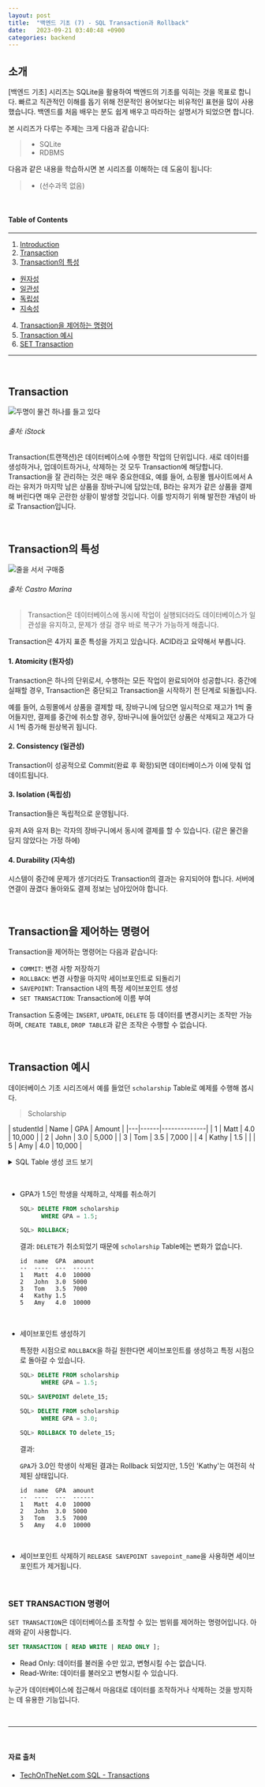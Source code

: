 ```yaml
---
layout: post
title:  "백엔드 기초 (7) - SQL Transaction과 Rollback"
date:   2023-09-21 03:40:48 +0900
categories: backend
---
```


## 소개
[백엔드 기초] 시리즈는 SQLite을 활용하여 백엔드의 기초를 익히는 것을 목표로 합니다. 빠르고 직관적인 이해를 돕기 위해 전문적인 용어보다는 비유적인 표현을 많이 사용했습니다. 백엔드를 처음 배우는 분도 쉽게 배우고 따라하는 설명서가 되었으면 합니다.

본 시리즈가 다루는 주제는 크게 다음과 같습니다:
> - SQLite
> - RDBMS

다음과 같은 내용을 학습하시면 본 시리즈를 이해하는 데 도움이 됩니다:
> - (선수과목 없음)

&nbsp;
&nbsp;
&nbsp;
&nbsp;
&nbsp;

#### Table of Contents
---
1. [Introduction](#소개)
2. [Transaction](#transaction)
3. [Transaction의 특성](#transaction의-특성)
  - [원자성](#1-atomicity-원자성)
  - [일관성](#2-consistency-일관성)
  - [독립성](#3-isolation-독립성)
  - [지속성](#4-durability-지속성)
4. [Transaction을 제어하는 명령어](#transaction을-제어하는-명령어)
5. [Transaction 예시](#transaction-예시)
6. [SET Transaction](#set-transaction-명령어)

---

&nbsp;
&nbsp;
&nbsp;
&nbsp;
&nbsp;

## Transaction
![두명이 물건 하나를 들고 있다](https://media.istockphoto.com/id/148051378/photo/shopping-violence.jpg?s=612x612&w=0&k=20&c=EfUE9wG_dFwICf0hkZyVQJB4XSjlRZ1VeLQy-HS578I=)
###### 출처: iStock
Transaction(트랜잭션)은 데이터베이스에 수행한 작업의 단위입니다. 새로 데이터를 생성하거나, 업데이트하거나, 삭제하는 것 모두 Transaction에 해당합니다. Transaction을 잘 관리하는 것은 매우 중요한데요, 예를 들어, 쇼핑몰 웹사이트에서 A라는 유저가 마지막 남은 상품을 장바구니에 담았는데, B라는 유저가 같은 상품을 결제해 버린다면 매우 곤란한 상황이 발생할 것입니다. 이를 방지하기 위해 발전한 개념이 바로 Transaction입니다.


&nbsp;

## Transaction의 특성


![줄을 서서 구매중](https://blog.ucsusa.org/wp-content/uploads/2023/03/walmart-1-scaled-e1678729626831.jpg)
###### 출처: Castro Marina

> Transaction은 데이터베이스에 동시에 작업이 실행되더라도 데이터베이스가 일관성을 유지하고, 문제가 생길 경우 바로 복구가 가능하게 해줍니다.

Transaction은 4가지 표준 특성을 가지고 있습니다. ACID라고 요약해서 부릅니다.

#### **1. Atomicity (원자성)**
  Transaction은 하나의 단위로서, 수행하는 모든 작업이 완료되어야 성공합니다. 중간에 실패할 경우, Transaction은 중단되고 Transaction을 시작하기 전 단계로 되돌립니다.

  예를 들어, 쇼핑몰에서 상품을 결제할 때, 장바구니에 담으면 일시적으로 재고가 1씩 줄어들지만, 결제를 중간에 취소할 경우, 장바구니에 들어있던 상품은 삭제되고 재고가 다시 1씩 증가해 원상복귀 됩니다.

#### **2. Consistency (일관성)**
  Transaction이 성공적으로 Commit(완료 후 확정)되면 데이터베이스가 이에 맞춰 업데이트됩니다.

#### **3. Isolation (독립성)**
  Transaction들은 독립적으로 운영됩니다.

  유저 A와 유저 B는 각자의 장바구니에서 동시에 결제를 할 수 있습니다. (같은 물건을 담지 않았다는 가정 하에)

#### **4. Durability (지속성)**
  시스템이 중간에 문제가 생기더라도 Transaction의 결과는 유지되어야 합니다. 서버에 연결이 끊겼다 돌아와도 결제 정보는 남아있어야 합니다.


&nbsp;

## Transaction을 제어하는 명령어

Transaction을 제어하는 명령어는 다음과 같습니다:

- `COMMIT`: 변경 사항 저장하기
- `ROLLBACK`: 변경 사항을 마지막 세이브포인트로 되돌리기
- `SAVEPOINT`: Transaction 내의 특정 세이브포인트 생성
- `SET TRANSACTION`: Transaction에 이름 부여

Transaction 도중에는 `INSERT`, `UPDATE`, `DELETE` 등 데이터를 변경시키는 조작만 가능하며, `CREATE TABLE`, `DROP TABLE`과 같은 조작은 수행할 수 없습니다.

&nbsp;

## Transaction 예시

데이터베이스 기초 시리즈에서 예를 들었던 `scholarship` Table로 예제를 수행해 봅시다.

> Scholarship

  | studentId | Name | GPA   | Amount   |
  |---|------|--------------|
  | 1 | Matt  | 4.0 | 10,000 |
  | 2 | John  | 3.0  | 5,000 |
  | 3 | Tom  | 3.5  | 7,000 |
  | 4 | Kathy  | 1.5  |  |
  | 5 | Amy | 4.0 | 10,000 |

<details>
<summary>SQL Table 생성 코드 보기</summary>
<div markdown="1">

  ```sql
  CREATE TABLE scholarship (
      id INT PRIMARY KEY,
      name VARCHAR(50),
      GPA DECIMAL(3,1),
      amount DECIMAL(10, 2)
  );

  INSERT INTO scholarship (id, Name, GPA, amount) VALUES
  (1, 'Matt', 4.0, 10000),
  (2, 'John', 3.0, 5000),
  (3, 'Tom', 3.5, 7000),
  (4, 'Kathy', 1.5, NULL),
  (5, 'Amy', 4.0, 10000);
  ```
</div>
</details>

&nbsp;

- GPA가 1.5인 학생을 삭제하고, 삭제를 취소하기

  ```sql
  SQL> DELETE FROM scholarship
        WHERE GPA = 1.5;

  SQL> ROLLBACK;
  ```

  결과:
  `DELETE`가 취소되었기 때문에 `scholarship` Table에는 변화가 없습니다.
  ```
  id  name  GPA  amount
  --  ----  ---  ------
  1   Matt  4.0  10000
  2   John  3.0  5000
  3   Tom   3.5  7000
  4   Kathy 1.5
  5   Amy   4.0  10000
  ```

&nbsp;

- 세이브포인트 생성하기

  특정한 시점으로 `ROLLBACK`을 하길 원한다면 세이브포인트를 생성하고 특정 시점으로 돌아갈 수 있습니다.

    ```sql
    SQL> DELETE FROM scholarship
          WHERE GPA = 1.5;

    SQL> SAVEPOINT delete_15;

    SQL> DELETE FROM scholarship
          WHERE GPA = 3.0;

    SQL> ROLLBACK TO delete_15;
    ```

  결과:

  `GPA`가 3.0인 학생이 삭제된 결과는 Rollback 되었지만, 1.5인 'Kathy'는 여전히 삭제된 상태입니다.
  ```
  id  name  GPA  amount
  --  ----  ---  ------
  1   Matt  4.0  10000
  2   John  3.0  5000
  3   Tom   3.5  7000
  5   Amy   4.0  10000
  ```

&nbsp;

- 세이브포인트 삭제하기
  `RELEASE SAVEPOINT savepoint_name`을 사용하면 세이브포인트가 제거됩니다.

&nbsp;

### SET TRANSACTION 명령어

`SET TRANSACTION`은 데이터베이스를 조작할 수 있는 범위를 제어하는 명령어입니다. 아래와 같이 사용합니다.
```sql
SET TRANSACTION [ READ WRITE | READ ONLY ];
```
- Read Only: 데이터를 불러올 수만 있고, 변형시킬 수는 없습니다.
- Read-Write: 데이터를 불러오고 변형시킬 수 있습니다.

누군가 데이터베이스에 접근해서 마음대로 데이터를 조작하거나 삭제하는 것을 방지하는 데 유용한 기능입니다.




&nbsp;
&nbsp;

---

&nbsp;
&nbsp;
&nbsp;
&nbsp;
&nbsp;

#### 자료 출처
- [TechOnTheNet.com SQL - Transactions](#https://www.tutorialspoint.com/sql/sql-transactions.htm)
